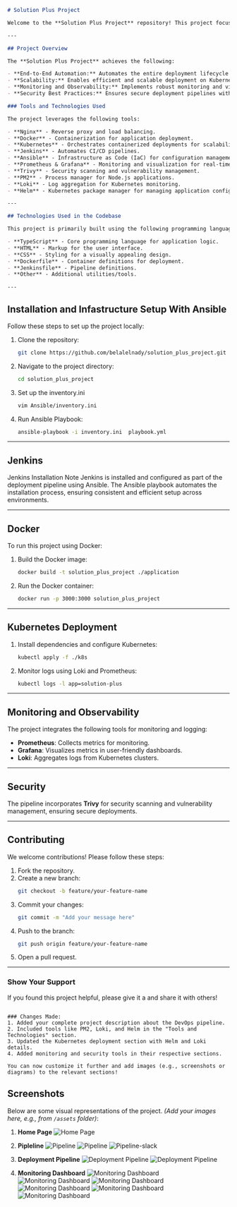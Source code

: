 ````markdown
# Solution Plus Project

Welcome to the **Solution Plus Project** repository! This project focuses on building an end-to-end DevOps pipeline to automate and scale the deployment of the project on Kubernetes. It incorporates CI/CD, infrastructure automation, monitoring, and security best practices using modern DevOps tools and methodologies.

---

## Project Overview

The **Solution Plus Project** achieves the following:

- **End-to-End Automation:** Automates the entire deployment lifecycle using CI/CD tools.
- **Scalability:** Enables efficient and scalable deployment on Kubernetes clusters.
- **Monitoring and Observability:** Implements robust monitoring and visualization dashboards.
- **Security Best Practices:** Ensures secure deployment pipelines with vulnerability scanning.

### Tools and Technologies Used

The project leverages the following tools:

- **Nginx** - Reverse proxy and load balancing.
- **Docker** - Containerization for application deployment.
- **Kubernetes** - Orchestrates containerized deployments for scalability.
- **Jenkins** - Automates CI/CD pipelines.
- **Ansible** - Infrastructure as Code (IaC) for configuration management.
- **Prometheus & Grafana** - Monitoring and visualization for real-time observability.
- **Trivy** - Security scanning and vulnerability management.
- **PM2** - Process manager for Node.js applications.
- **Loki** - Log aggregation for Kubernetes monitoring.
- **Helm** - Kubernetes package manager for managing application configurations.

---

## Technologies Used in the Codebase

This project is primarily built using the following programming languages and frameworks:

- **TypeScript** - Core programming language for application logic.
- **HTML** - Markup for the user interface.
- **CSS** - Styling for a visually appealing design.
- **Dockerfile** - Container definitions for deployment.
- **Jenkinsfile** - Pipeline definitions.
- **Other** - Additional utilities/tools.

---
````

## Installation and Infastructure Setup With Ansible

Follow these steps to set up the project locally:

1. Clone the repository:

   ```bash
   git clone https://github.com/belalelnady/solution_plus_project.git
   ```

2. Navigate to the project directory:
   ```bash
   cd solution_plus_project
   ```
3. Set up the inventory.ini
   ```bash
   vim Ansible/inventory.ini
   ```
4. Run Ansible Playbook:
   ```bash
   ansible-playbook -i inventory.ini  playbook.yml
   ```

---

## Jenkins

Jenkins Installation Note
Jenkins is installed and configured as part of the deployment pipeline using Ansible.
The Ansible playbook automates the installation process, ensuring consistent and efficient setup across environments.

---

## Docker

To run this project using Docker:

1. Build the Docker image:
   ```bash
   docker build -t solution_plus_project ./application
   ```
2. Run the Docker container:
   ```bash
   docker run -p 3000:3000 solution_plus_project
   ```

---

## Kubernetes Deployment

1. Install dependencies and configure Kubernetes:
   ```bash
   kubectl apply -f ./k8s
   ```
2. Monitor logs using Loki and Prometheus:
   ```bash
   kubectl logs -l app=solution-plus
   ```

---

## Monitoring and Observability

The project integrates the following tools for monitoring and logging:

- **Prometheus**: Collects metrics for monitoring.
- **Grafana**: Visualizes metrics in user-friendly dashboards.
- **Loki**: Aggregates logs from Kubernetes clusters.

---

## Security

The pipeline incorporates **Trivy** for security scanning and vulnerability management, ensuring secure deployments.

---

## Contributing

We welcome contributions! Please follow these steps:

1. Fork the repository.
2. Create a new branch:
   ```bash
   git checkout -b feature/your-feature-name
   ```
3. Commit your changes:
   ```bash
   git commit -m "Add your message here"
   ```
4. Push to the branch:
   ```bash
   git push origin feature/your-feature-name
   ```
5. Open a pull request.

---

### Show Your Support

If you found this project helpful, please give it a and share it with others!

```

### Changes Made:
1. Added your complete project description about the DevOps pipeline.
2. Included tools like PM2, Loki, and Helm in the "Tools and Technologies" section.
3. Updated the Kubernetes deployment section with Helm and Loki details.
4. Added monitoring and security tools in their respective sections.

You can now customize it further and add images (e.g., screenshots or diagrams) to the relevant sections!
```


## Screenshots

Below are some visual representations of the project. _(Add your images here, e.g., from `/assets` folder)_:

1. **Home Page**
   ![Home Page](./screenshots/app.png)

2. **Pipleline**
   ![Pipeline](./screenshots/build.png)
   ![Pipeline](./screenshots/pipeline.png)
   ![Pipeline-slack](./screenshots/jenkins-alert.png)

3. **Deployment Pipeline**
   ![Deployment Pipeline](./screenshots/deployments.png)
   ![Deployment Pipeline](./screenshots/monitor-deploym%2Cnet.png)

4. **Monitoring Dashboard**
   ![Monitoring Dashboard](./screenshots/nodeExporter.png.png)
   ![Monitoring Dashboard](./screenshots/k8s.png)
   ![Monitoring Dashboard](./screenshots/Loki.png)
   ![Monitoring Dashboard](./screenshots/alert.png)
   ![Monitoring Dashboard](./screenshots/slack-alert-cpu.png)
   ![Monitoring Dashboard](./screenshots/slack-alert.png)
